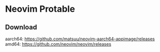 # Neovim Protable

## Download
aarch64: https://github.com/matsuu/neovim-aarch64-appimage/releases
amd64: https://github.com/neovim/neovim/releases
